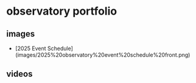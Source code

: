 # observatory portfolio

## images
* [2025 Event Schedule] (images/2025%20observatory%20event%20schedule%20front.png)
## videos
